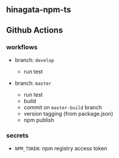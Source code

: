 hinagata-npm-ts
----

## Github Actions

### workflows

- branch: `develop`
  - run test

- branch: `master`
  - run test
  - build
  - commit on `master-build` branch
  - version tagging (from package.json)
  - npm publish

### secrets

- `NPM_TOKEN`: npm registry access token